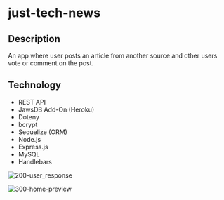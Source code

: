 # just-tech-news

## Description
An app where user posts an article from another source and other users vote or comment on the post.

## Technology
- REST API
- JawsDB Add-On (Heroku)
- Doteny
- bcrypt
- Sequelize (ORM)
- Node.js
- Express.js
- MySQL
- Handlebars

![200-user_response](https://user-images.githubusercontent.com/80685266/157111116-d20f183d-0273-4384-8d3e-98e53f5f5c80.jpg)


![300-home-preview](https://user-images.githubusercontent.com/80685266/157111559-5b596b96-b3f8-425a-88e2-4026bafd1db0.jpg)
